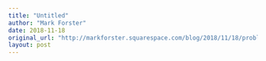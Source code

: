```yaml
---
title: "Untitled"
author: "Mark Forster"
date: 2018-11-18
original_url: "http://markforster.squarespace.com/blog/2018/11/18/problem-4-wasting-time.html"
layout: post
---
```

